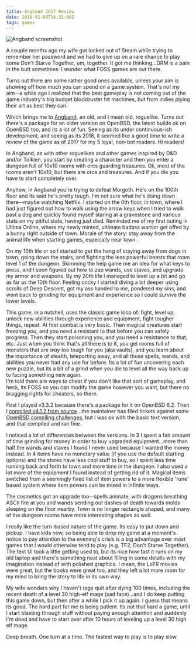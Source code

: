 ```yaml
---
title: Angband 2017 Review
date: 2018-01-09T16:32:00Z
tags: games
---
```


![Angband screenshot](https://quisquous.s3.amazonaws.com/angband.png)

A couple months ago my wife got locked out of Steam while trying to remember her 
password and we had to give up on a rare chance to play some Don't Starve 
Together, um, together. It got me thinking...DRM is a pain in the butt 
sometimes. I wonder what FOSS games are out there.

Turns out there are some rather good ones available, unless your aim is showing 
off how much you can spend on a game system. That's not my aim--a while ago I 
realized that the best gameplay is not coming out of the game industry's big 
budget blockbuster hit machines, but from indies plying their art as best they 
can.

Which brings me to [Angband][1], an old, and I mean old, roguelike. Turns out 
there's a package for an older version on OpenBSD, the latest builds ok on 
OpenBSD too, and its a lot of fun. Seeing as its under continuous-ish 
development, and seeing as its 2018, it seemed like a good time to write a 
review of the game as of 2017 for my 5 loyal, non-bot readers. Hi readers!

In Angband, as with other roguelikes and other games inspired by D&D and/or
Tolkien, you start by creating a character and then you enter a dungeon full of
10x10 rooms with orcs guarding treasures. Ok, most of the rooms aren't 10x10,
but there are orcs and treasures. And if you die you have to start completely
over.

Anyhow, in Angband you're trying to defeat Morgoth. He's on the 100th floor and
its said he's pretty tough. I'm not sure what he's doing down there--maybe
watching Netflix. I started on the 0th floor, in town, where I had just figured
out how to walk using the arrow keys when I tried to walk past a dog and
quickly found myself staring at a gravestone and various stats on my pitiful
state, having just died. Reminded me of my first outing in Ultima Online, where
my newly minted, ultimate badass warrior get offed by a bunny right outside of
town. Morale of the story: stay away from the animal life when starting games, 
especially near town.

On my 10th life or so I started to get the hang of staying away from dogs in 
town, going down the stairs, and fighting the less powerful beasts that roam 
level 1 of the dungeon. Skimming the help game me an idea for what keys to 
press, and I soon figured out how to zap wands, use staves, and upgrade my armor 
and weapons. By my 20th life I managed to level up a bit and go as far as the 
10th floor. Feeling cocky I started diving a lot deeper using scrolls of Deep 
Descent, got my ass handed to me, pondered my sins, and went back to grinding 
for equipment and experience so I could survive the lower levels.

This game, in a nutshell, uses the classic game loop of: fight, level up, unlock 
new abilities through experience and equipment, fight tougher things, repeat. At 
first combat is very basic. Then magical creatures start freezing you, and you 
need a resistant to that before you can safely progress. Then they start 
poisoning you, and you need a resistance to that, etc. Just when you think 
that's all there is to it, you get rooms full of monsters that are *way* too 
tough for you (aka vaults), and you learn about the importance of stealth, 
teleporting away, and all those spells, wands, and abilities you never had any 
use for before. Its a lot of fun uncovering each new puzzle, but its a bit of a 
grind when you die to level all the way back up to facing something new again.  
I'm told there are ways to cheat if you don't like that sort of gameplay, and 
heck, its FOSS so you can modify the game however you want, but there no 
bragging rights for cheaters, so there.

First I played v3.3.2 because there's a package for it on OpenBSD 6.2. Then I 
[compiled v4.1.2 from source][2]...the maintainer has filed tickets against some 
[OpenBSD compiling challenges][3], but I was ok with the basic text version, and 
that compiled and ran fine.

I noticed a lot of differences between the versions. In 3 I spent a fair amount 
of time grinding for money in order to buy upgraded equipment...more than half 
the wands and staves I found I never used because I wanted the money instead. In 
4 items have no monetary value (if you use the default starting options) and the 
stores have less cool stuff to buy, so I spent less time running back and forth 
to town and more time in the dungeon. I also used a lot more of the equipment I 
found instead of getting rid of it. Magical items switched from a seemingly 
fixed list of item powers to a more flexible 'rune' based system where item 
powers can be mixed in infinite ways.

The cosmetics got an upgrade too--spells animate, with dragons breathing ASCII 
fire at you and wands sending out dashes of death towards molds sleeping on the 
floor nearby. Town is no longer rectangle shaped, and many of the dungeon rooms 
have more interesting shapes as well.

I really like the turn-based nature of the game. Its easy to put down and 
pickup. I have kids now, so being able to drop my game at a moment's notice to 
pay attention to the evening's crisis is a big advantage over most games that I 
would otherwise tend to play (e.g. TF2, Don't Starve Together). The text UI took 
a little getting used to, but its nice how fast it runs on my old laptop and 
there's something neat about filling in some details with my imagination instead 
of with polished graphics. I mean, the LoTR movies were great, but the books 
were great too, and they left a lot more room for my mind to bring the story to 
life in its own way.

My wife wonders why I haven't rage quit after dying 100 times, including the 
recent death of a level 30 high-elf mage (sad face)...and I do keep putting this 
game down, but then after a while I pick it up again. I guess that means its 
good. The hard part for me is being patient. Its not that hard a game, until I 
start blasting through stuff without paying enough attention and suddenly I'm 
dead and have to start over after 10 hours of leveling up a level 30 high elf 
mage.

Deep breath. One turn at a time. The fastest way to play is to play slow.

[1]: http://rephial.org/
[2]: http://trac.rephial.org/wiki/Compiling
[3]: http://trac.rephial.org/search?q=openbsd
